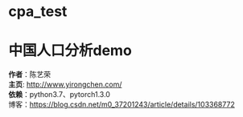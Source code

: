 # cpa_test
# 中国人口分析demo   
**作者**：陈艺荣    
**主页**: http://www.yirongchen.com/    
**依赖**：python3.7、pytorch1.3.0  
博客：https://blog.csdn.net/m0_37201243/article/details/103368772    



